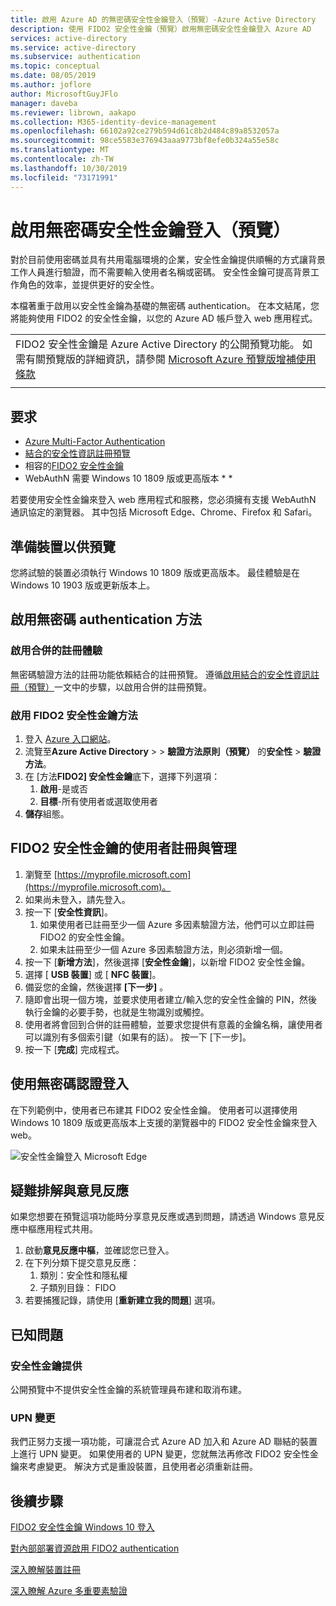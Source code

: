```yaml
---
title: 啟用 Azure AD 的無密碼安全性金鑰登入（預覽）-Azure Active Directory
description: 使用 FIDO2 安全性金鑰（預覽）啟用無密碼安全性金鑰登入 Azure AD
services: active-directory
ms.service: active-directory
ms.subservice: authentication
ms.topic: conceptual
ms.date: 08/05/2019
ms.author: joflore
author: MicrosoftGuyJFlo
manager: daveba
ms.reviewer: librown, aakapo
ms.collection: M365-identity-device-management
ms.openlocfilehash: 66102a92ce279b594d61c8b2d484c89a8532057a
ms.sourcegitcommit: 98ce5583e376943aaa9773bf8efe0b324a55e58c
ms.translationtype: MT
ms.contentlocale: zh-TW
ms.lasthandoff: 10/30/2019
ms.locfileid: "73171991"
---
```

# <a name="enable-passwordless-security-key-sign-in-preview"></a>啟用無密碼安全性金鑰登入（預覽）

對於目前使用密碼並具有共用電腦環境的企業，安全性金鑰提供順暢的方式讓背景工作人員進行驗證，而不需要輸入使用者名稱或密碼。 安全性金鑰可提高背景工作角色的效率，並提供更好的安全性。

本檔著重于啟用以安全性金鑰為基礎的無密碼 authentication。 在本文結尾，您將能夠使用 FIDO2 的安全性金鑰，以您的 Azure AD 帳戶登入 web 應用程式。

|     |
| --- |
| FIDO2 安全性金鑰是 Azure Active Directory 的公開預覽功能。 如需有關預覽版的詳細資訊，請參閱 [Microsoft Azure 預覽版增補使用條款](https://azure.microsoft.com/support/legal/preview-supplemental-terms/)|
|     |

## <a name="requirements"></a>要求

- [Azure Multi-Factor Authentication](howto-mfa-getstarted.md)
- [結合的安全性資訊註冊預覽](concept-registration-mfa-sspr-combined.md)
- 相容的[FIDO2 安全性金鑰](concept-authentication-passwordless.md#fido2-security-keys)
- WebAuthN 需要 Windows 10 1809 版或更高版本 * *

若要使用安全性金鑰來登入 web 應用程式和服務，您必須擁有支援 WebAuthN 通訊協定的瀏覽器。 其中包括 Microsoft Edge、Chrome、Firefox 和 Safari。

## <a name="prepare-devices-for-preview"></a>準備裝置以供預覽

您將試驗的裝置必須執行 Windows 10 1809 版或更高版本。 最佳體驗是在 Windows 10 1903 版或更新版本上。

## <a name="enable-passwordless-authentication-method"></a>啟用無密碼 authentication 方法

### <a name="enable-the-combined-registration-experience"></a>啟用合併的註冊體驗

無密碼驗證方法的註冊功能依賴結合的註冊預覽。 遵循[啟用結合的安全性資訊註冊（預覽）](howto-registration-mfa-sspr-combined.md)一文中的步驟，以啟用合併的註冊預覽。

### <a name="enable-fido2-security-key-method"></a>啟用 FIDO2 安全性金鑰方法

1. 登入 [Azure 入口網站](https://portal.azure.com)。
1. 流覽至**Azure Active Directory** >  > **驗證方法原則（預覽）** 的**安全性** > **驗證方法**。
1. 在 [方法**FIDO2] 安全性金鑰**底下，選擇下列選項：
   1. **啟用**-是或否
   1. **目標**-所有使用者或選取使用者
1. **儲存**組態。

## <a name="user-registration-and-management-of-fido2-security-keys"></a>FIDO2 安全性金鑰的使用者註冊與管理

1. 瀏覽至 [https://myprofile.microsoft.com](https://myprofile.microsoft.com)。
1. 如果尚未登入，請先登入。
1. 按一下 [**安全性資訊**]。
   1. 如果使用者已註冊至少一個 Azure 多因素驗證方法，他們可以立即註冊 FIDO2 的安全性金鑰。
   1. 如果未註冊至少一個 Azure 多因素驗證方法，則必須新增一個。
1. 按一下 [**新增方法**]，然後選擇 [**安全性金鑰**]，以新增 FIDO2 安全性金鑰。
1. 選擇 [ **USB 裝置**] 或 [ **NFC 裝置**]。
1. 備妥您的金鑰，然後選擇 **[下一步]** 。
1. 隨即會出現一個方塊，並要求使用者建立/輸入您的安全性金鑰的 PIN，然後執行金鑰的必要手勢，也就是生物識別或觸控。
1. 使用者將會回到合併的註冊體驗，並要求您提供有意義的金鑰名稱，讓使用者可以識別有多個索引鍵（如果有的話）。 按一下 [下一步]。
1. 按一下 [**完成**] 完成程式。

## <a name="sign-in-with-passwordless-credential"></a>使用無密碼認證登入

在下列範例中，使用者已布建其 FIDO2 安全性金鑰。 使用者可以選擇使用 Windows 10 1809 版或更高版本上支援的瀏覽器中的 FIDO2 安全性金鑰來登入 web。

![安全性金鑰登入 Microsoft Edge](./media/howto-authentication-passwordless-security-key/fido2-windows-10-1903-edge-sign-in.png)

## <a name="troubleshooting-and-feedback"></a>疑難排解與意見反應

如果您想要在預覽這項功能時分享意見反應或遇到問題，請透過 Windows 意見反應中樞應用程式共用。

1. 啟動**意見反應中樞**，並確認您已登入。
1. 在下列分類下提交意見反應：
   1. 類別：安全性和隱私權
   1. 子類別目錄： FIDO
1. 若要捕獲記錄，請使用 [**重新建立我的問題**] 選項。

## <a name="known-issues"></a>已知問題

### <a name="security-key-provisioning"></a>安全性金鑰提供

公開預覽中不提供安全性金鑰的系統管理員布建和取消布建。

### <a name="upn-changes"></a>UPN 變更

我們正努力支援一項功能，可讓混合式 Azure AD 加入和 Azure AD 聯結的裝置上進行 UPN 變更。 如果使用者的 UPN 變更，您就無法再修改 FIDO2 安全性金鑰來考慮變更。 解決方式是重設裝置，且使用者必須重新註冊。

## <a name="next-steps"></a>後續步驟

[FIDO2 安全性金鑰 Windows 10 登入](howto-authentication-passwordless-security-key-windows.md)

[對內部部署資源啟用 FIDO2 authentication](howto-authentication-passwordless-security-key-on-premises.md)

[深入瞭解裝置註冊](../devices/overview.md)

[深入瞭解 Azure 多重要素驗證](../authentication/howto-mfa-getstarted.md)
